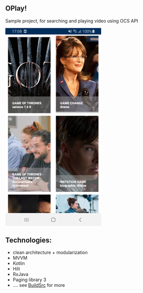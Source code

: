 ## OPlay!
Sample project, for searching and playing video using OCS API

<img src="https://github.com/medhdj/oplay/blob/main/docs/Screenshot_search_screen.jpg?raw=true" width="300" style="inline">


## Technologies:

- clean architecture + modularization 
- MVVM
- Kotlin
- Hilt
- RxJava
- Paging library 3
- .... see [BuildSrc](https://github.com/medhdj/oplay/blob/main/buildSrc/src/main/kotlin/Dependencies.kt) for more 
